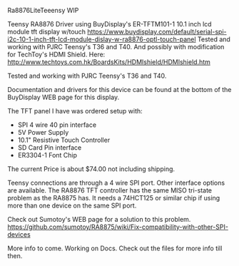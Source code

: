 Ra8876LiteTeeensy WIP

Teensy RA8876 Driver using BuyDisplay's ER-TFTM101-1 10.1 inch lcd module tft display w/touch
https://www.buydisplay.com/default/serial-spi-i2c-10-1-inch-tft-lcd-module-dislay-w-ra8876-optl-touch-panel
Tested and working with PJRC Teensy's T36 and T40.
And possibly with modification for TechToy's HDMI Shield.
Here:
http://www.techtoys.com.hk/BoardsKits/HDMIshield/HDMIshield.htm

Tested and working with PJRC Teensy's T36 and T40.

Documentation and drivers for this device can be found
at the bottom of the BuyDisplay WEB page for this display.

The TFT panel I have was ordered setup with:
 - SPI 4 wire 40 pin interface
 - 5V Power Supply
 - 10.1" Resistive Touch Controller
 - SD Card Pin interface
 - ER3304-1 Font Chip
 
The current Price is about $74.00 not including shipping.

Teensy connections are through a 4 wire SPI port. Other interface options are available.
The RA8876 TFT controller has the same MISO tri-state problem as the RA8875 has. It needs a 74HCT125 or similar
chip if using more than one device on the same SPI port.

Check out Sumotoy's WEB page for a solution to this problem.
https://github.com/sumotoy/RA8875/wiki/Fix-compatibility-with-other-SPI-devices

More info to come. Working on Docs. Check out the files for more info till then.
